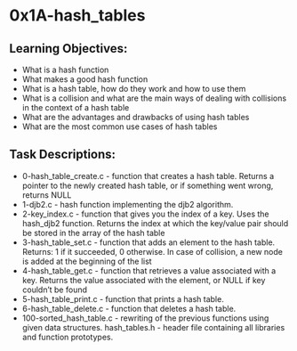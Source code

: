 # 0x1A-hash_tables

## Learning Objectives:

- What is a hash function
- What makes a good hash function
- What is a hash table, how do they work and how to use them
- What is a collision and what are the main ways of dealing with collisions in the context of a hash table
- What are the advantages and drawbacks of using hash tables
- What are the most common use cases of hash tables

## Task Descriptions:

- 0-hash_table_create.c - function that creates a hash table. Returns a pointer to the newly created hash table, or if something went wrong, returns NULL
- 1-djb2.c - hash function implementing the djb2 algorithm.
- 2-key_index.c - function that gives you the index of a key. Uses the hash_djb2 function. Returns the index at which the key/value pair should be stored in the array of the hash table
- 3-hash_table_set.c - function that adds an element to the hash table. Returns: 1 if it succeeded, 0 otherwise. In case of collision, a new node is added at the beginning of the list
- 4-hash_table_get.c - function that retrieves a value associated with a key. Returns the value associated with the element, or NULL if key couldn’t be found
- 5-hash_table_print.c - function that prints a hash table.
- 6-hash_table_delete.c - function that deletes a hash table.
- 100-sorted_hash_table.c - rewriting of the previous functions using given data structures.
hash_tables.h - header file containing all libraries and function prototypes.
